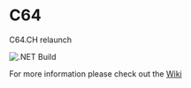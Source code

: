 # C64
C64.CH relaunch

![.NET Build](https://github.com/Sabbi/C64.CH/workflows/.NET%20Core/badge.svg)


For more information please check out the [Wiki](https://github.com/Sabbi/C64.CH/wiki)
